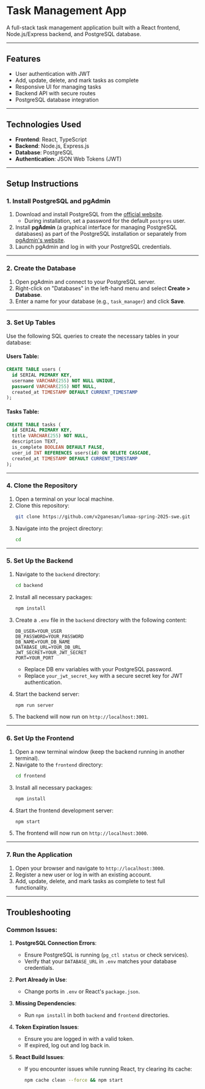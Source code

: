 # Task Management App

A full-stack task management application built with a React frontend, Node.js/Express backend, and PostgreSQL database.

---

## Features
- User authentication with JWT
- Add, update, delete, and mark tasks as complete
- Responsive UI for managing tasks
- Backend API with secure routes
- PostgreSQL database integration

---

## Technologies Used
- **Frontend**: React, TypeScript
- **Backend**: Node.js, Express.js
- **Database**: PostgreSQL
- **Authentication**: JSON Web Tokens (JWT)

---

## Setup Instructions

### **1. Install PostgreSQL and pgAdmin**
1. Download and install PostgreSQL from the [official website](https://www.postgresql.org/download/).
   - During installation, set a password for the default `postgres` user.
2. Install **pgAdmin** (a graphical interface for managing PostgreSQL databases) as part of the PostgreSQL installation or separately from [pgAdmin's website](https://www.pgadmin.org/download/).
3. Launch pgAdmin and log in with your PostgreSQL credentials.

---

### **2. Create the Database**
1. Open pgAdmin and connect to your PostgreSQL server.
2. Right-click on "Databases" in the left-hand menu and select **Create > Database**.
3. Enter a name for your database (e.g., `task_manager`) and click **Save**.

---

### **3. Set Up Tables**
Use the following SQL queries to create the necessary tables in your database:

#### Users Table:
```sql
CREATE TABLE users (
  id SERIAL PRIMARY KEY,
  username VARCHAR(255) NOT NULL UNIQUE,
  password VARCHAR(255) NOT NULL,
  created_at TIMESTAMP DEFAULT CURRENT_TIMESTAMP
);
```

#### Tasks Table:
```sql
CREATE TABLE tasks (
  id SERIAL PRIMARY KEY,
  title VARCHAR(255) NOT NULL,
  description TEXT,
  is_complete BOOLEAN DEFAULT FALSE,
  user_id INT REFERENCES users(id) ON DELETE CASCADE,
  created_at TIMESTAMP DEFAULT CURRENT_TIMESTAMP
);
```

---

### **4. Clone the Repository**
1. Open a terminal on your local machine.
2. Clone this repository:
   ```bash
   git clone https://github.com/v2ganesan/lumaa-spring-2025-swe.git
   ```
3. Navigate into the project directory:
   ```bash
   cd 
   ```

---

### **5. Set Up the Backend**
1. Navigate to the `backend` directory:
   ```bash
   cd backend
   ```
2. Install all necessary packages:
   ```bash
   npm install
   ```
3. Create a `.env` file in the `backend` directory with the following content:
   ```env
   DB_USER=YOUR_USER
   DB_PASSWORD=YOUR_PASSWORD
   DB_NAME=YOUR_DB_NAME
   DATABASE_URL=YOUR_DB_URL
   JWT_SECRET=YOUR_JWT_SECRET
   PORT=YOUR_PORT
   
   ```
   - Replace DB env variables with your PostgreSQL password.
   - Replace `your_jwt_secret_key` with a secure secret key for JWT authentication.

4. Start the backend server:
   ```bash
   npm run server
   ```
5. The backend will now run on `http://localhost:3001`.

---

### **6. Set Up the Frontend**
1. Open a new terminal window (keep the backend running in another terminal).
2. Navigate to the `frontend` directory:
   ```bash
   cd frontend
   ```
3. Install all necessary packages:
   ```bash
   npm install
   ```
4. Start the frontend development server:
   ```bash
   npm start
   ```
5. The frontend will now run on `http://localhost:3000`.

---

### **7. Run the Application**
1. Open your browser and navigate to `http://localhost:3000`.
2. Register a new user or log in with an existing account.
3. Add, update, delete, and mark tasks as complete to test full functionality.

---

## Troubleshooting

### Common Issues:
1. **PostgreSQL Connection Errors**:
    - Ensure PostgreSQL is running (`pg_ctl status` or check services).
    - Verify that your `DATABASE_URL` in `.env` matches your database credentials.

2. **Port Already in Use**:
    - Change ports in `.env` or React's `package.json`.

3. **Missing Dependencies**:
    - Run `npm install` in both `backend` and `frontend` directories.

4. **Token Expiration Issues**:
    - Ensure you are logged in with a valid token.
    - If expired, log out and log back in.

5. **React Build Issues**:
    - If you encounter issues while running React, try clearing its cache:
      ```bash
      npm cache clean --force && npm start
      ```

